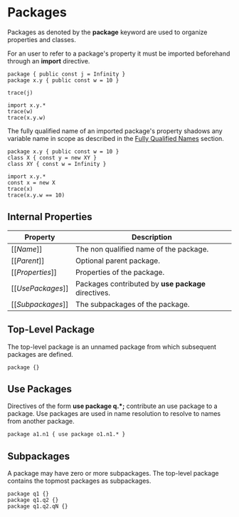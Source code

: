 # Packages

Packages as denoted by the **package** keyword are used to organize properties and classes.

For an user to refer to a package's property it must be imported beforehand through an **import** directive.

```
package { public const j = Infinity }
package x.y { public const w = 10 }

trace(j)

import x.y.*
trace(w)
trace(x.y.w)
```

The fully qualified name of an imported package's property shadows any variable name in scope as described in the [Fully Qualified Names](#sec-fully-qualified-names) section.

```
package x.y { public const w = 10 }
class X { const y = new XY }
class XY { const w = Infinity }

import x.y.*
const x = new X
trace(x)
trace(x.y.w == 10)
```

## Internal Properties

| Property | Description |
| -------- | ----------- |
| \[\[*Name*\]\] | The non qualified name of the package. |
| \[\[*Parent*\]\] | Optional parent package. |
| \[\[*Properties*\]\] | Properties of the package. |
| \[\[*UsePackages*\]\] | Packages contributed by **use package** directives. |
| \[\[*Subpackages*\]\] | The subpackages of the package. |

## Top-Level Package

The top-level package is an unnamed package from which subsequent packages are defined.

```
package {}
```

## Use Packages

Directives of the form **use package q.\*;** contribute an use package to a package. Use packages are used in name resolution to resolve to names from another package.

```
package a1.n1 { use package o1.n1.* }
```

## Subpackages

A package may have zero or more subpackages. The top-level package contains the topmost packages as subpackages.

```
package q1 {}
package q1.q2 {}
package q1.q2.qN {}
```